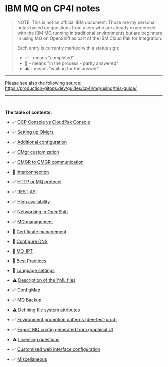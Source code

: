 
# IBM MQ on CP4I notes


>NOTE: This is not an official IBM document. Those are my personal notes based on questions from users who are already experienced with the IBM MQ running in traditional environments but are beginners in using MQ on OpenShift as part of the IBM Cloud Pak for Integration. 
>
>Each entry is currently marked with a status sign:
>
> - ✅  - means "completed"
> - 📝  - means "in the process - partly answered"
> - ⚠️  - means "waiting for the answer"


---
Please see also the following source: <br>
https://production-gitops.dev/guides/cp4i/mq/using/this-guide/

---

<br>

**The table of contents:**


- ✅ [OCP Console vs CloudPak Console](topics/ocp-console-vs-cp-console)

- ✅ [Setting up QMgrs](topics/setting-up-qmgrs)

- ✅ [Additional configuration](topics/additional-configuration)

- ✅ [QMgr customization](topics/qmgr-customization)

- ✅ [QMGR to QMGR communication](topics/qmgr-to-qmgr-communication)

- 📝 [Interconnection](topics/interconnection)

- ✅ [HTTP or MQ protocol](topics/http-or-mq-protocol)
  
- ✅ [REST API](topics/rest-api)

- ✅ [High availability](topics/high-availability)

- ✅ [Networking in OpenShift](topics/networking-in-openshift)

- ✅ [MQ management](topics/mq-management)

- 📝 [Certificate management](topics/certificate-management)

- 📝 [Configure DNS](topics/configure-dns)

- 📝 [MQ-IPT](topics/mq-ipt)

- 📝 [Best Practices](topics/best-practices)

- 📝 [Language settings](topics/language-settings)

- ⚠️ [Description of the YML files](topics/description-of-yamls)

- ✅ [ConfigMap](topics/config-map)

- ✅ [MQ Backup](topics/mq-backup)

- ⚠️ [Defining file system attributes](topics/file-system-attributes)

- ✅ [Environment promotion patterns (dev-test-prod)](topics/env-promotions)

- ✅ [Export MQ config generated from graphical UI](topics/export-from-gui)

- ⚠️ [Licensing questions](topics/licensing-questions)

- ✅ [Customized web interface configuration](topics/customized-web-config)

- ✅ [Miscellaneous](topics/miscellaneous)
